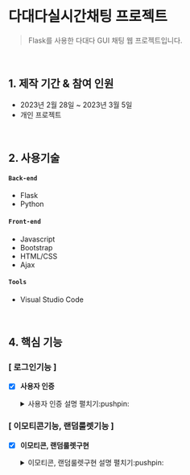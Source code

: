 # 다대다실시간채팅 프로젝트
> Flask를 사용한 다대다 GUI 채팅 웹 프로젝트입니다.   

<br>

## 1. 제작 기간 & 참여 인원
+ 2023년 2월 28일 ~ 2023년 3월 5일
+ 개인 프로젝트

<br>

## 2. 사용기술

#### `Back-end`
+ Flask
+ Python

#### `Front-end`
+ Javascript
+ Bootstrap
+ HTML/CSS
+ Ajax

#### `Tools`
+ Visual Studio Code


<br>


## 4. 핵심 기능

### [ 로그인기능 ]


- [X] **사용자 인증** 
   <details>
    <summary> 사용자 인증 설명 펼치기:pushpin: </summary>
 
   <br>
  
   **[ 기능 설명 ]**   
   : 닉네임과 방이름을 설정 할 수 있습니다.   
   : 방이름이 동일하면 여러유저분들이 동시접속이 가능해 채팅을 칠 수 있습니다.
 

    **[ 상세 구조 ]**

    <img src = "https://github.com/user-attachments/assets/08a4c53e-4992-4c46-9326-e6bec35c0d2a" width ="800px">

   </details>
  

### [ 이모티콘기능, 랜덤룰렛기능 ]   


- [X] **이모티콘, 랜덤룰렛구현**
  <details>
   <summary> 이모티콘, 랜덤룰렛구현 설명 펼치기:pushpin: </summary>
   
   <br>
  
   **[ 기능 설명 ]**    
  : 채팅을 칠 떄 마다 1포인트씩 적립이 됩니다.
  : 20포인트로 이모티콘을 사용할 수 있습니다.
  : 20포인트로 랜덤룰렛을 사용해 포인트를 얻거나 잃을 수 있습니다.   
  
   **[ 상세 구조 ]**
   
   <img src = "https://user-images.githubusercontent.com/108513349/221596985-cf3691f4-3eca-443f-82ed-9b39bb16303d.PNG" width ="800px">
   
  
  </details>
  

  
